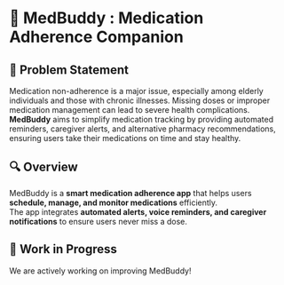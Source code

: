 # 💊 MedBuddy : Medication Adherence Companion

## 📌 Problem Statement  
Medication non-adherence is a major issue, especially among elderly individuals and those with chronic illnesses. Missing doses or improper medication management can lead to severe health complications. **MedBuddy** aims to simplify medication tracking by providing automated reminders, caregiver alerts, and alternative pharmacy recommendations, ensuring users take their medications on time and stay healthy.  

## 🔍 Overview  
MedBuddy is a **smart medication adherence app** that helps users **schedule, manage, and monitor medications** efficiently.  
The app integrates **automated alerts, voice reminders, and caregiver notifications** to ensure users never miss a dose.

## 🚧 Work in Progress               
We are actively working on improving MedBuddy!
